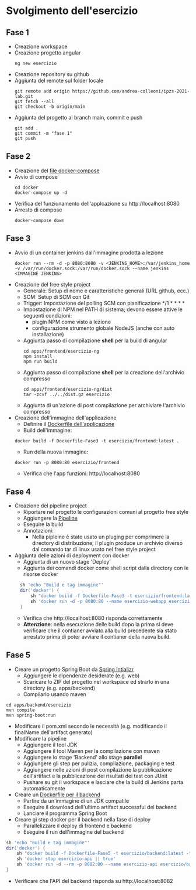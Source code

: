 # Svolgimento dell'esercizio

## Fase 1
- Creazione workspace
- Creazione progetto angular
  ```console
  ng new esercizio
  ```
- Creazione repository su github
- Aggiunta del remote sul folder locale
  ```console
  git remote add origin https://github.com/andrea-colleoni/ipzs-2021-lab.git
  git fetch --all
  git checkout -b origin/main
  ```
- Aggiunta del progetto al branch main, commit e push
  ```console
  git add .
  git commit -m "fase 1"
  git push
  ```

## Fase 2
- Creazione del [file docker-compose](docker/docker-compose.yml)
- Avvio di compose
  ```console
  cd docker
  docker-compose up -d
  ```
- Verifica del funzionamento dell'applcazione su http://localhost:8080
- Arresto di compose
  ```console
  docker-compose down
  ```

## Fase 3
- Avvio di un container jenkins dall'immagine prodotta a lezione
  ```console
  docker run --rm -d -p 8080:8080 -v <JENKINS_HOME>:/var/jenkins_home -v /var/run/docker.sock:/var/run/docker.sock --name jenkins <IMMAGINE JENKINS>
  ```
- Creazione del free style project
  - Generale: Setup di nome e caratteristiche generali (URL github, ecc.)
  - SCM: Setup di SCM con Git
  - Trigger: Impostazione del polling SCM con pianificazione */1 * * * *
  - Impostazione di NPM nel PATH di sistema; devono essere attive le seguenti condizioni:
    - plugin NPM come visto a lezione
    - configurazione strumento globale NodeJS (anche con auto installazione)
  - Aggiunta passo di compilazione __shell__ per la build di angular
    ```console
    cd apps/frontend/esercizio-ng
    npm install
    npm run build
    ```
  - Aggiunta passo di compilazione __shell__ per la creazione dell'archivio compresso
    ```console
    cd apps/frontend/esercizio-ng/dist
    tar -zcvf ../../dist.gz esercizio
    ```
  - Aggiunta di un'azione di post compilazione per archiviare l'archivio compresso
- Creazione dell'immagine dell'applicazione
  - Definire il [Dockerfile dell'applicazione](docker/Dockerfile-Fase3)
  - Build dell'immagine: 
  ```console
  docker build -f Dockerfile-Fase3 -t esercizio/frontend:latest .
  ```
  - Run della nuova immagine: 
  ```console
  docker run -p 8080:80 esercizio/frontend
  ```
  - Verifica che l'app funzioni: http://localhost:8080

## Fase 4
- Creazione del pipeline project
  - Riportare nel progetto le configurazioni comuni al progetto free style
  - Aggiungere la [Pipeline](jenkins/pipeline-fase4.groovy)
  - Eseguire la build
  - Annotazioni:
    - Nella pipleine è stato usato un pluging per comprimere la directory di distribuzione; il plugin produce un archivio diverso dal comando tar di linux usato nel free style project
- Aggiunta delle azioni di deployment con docker
  - Aggiunta di un nuovo stage 'Deploy'
  - Aggiunta dei comandi docker come shell script dalla directory con le risorse docker
  ```groovy
    sh 'echo "Build e tag immagine"'
    dir('docker') {
        sh "docker build -f Dockerfile-Fase3 -t esercizio/frontend:latest -t esercizio/frontend:${env.BUILD_NUMBER} ."
        sh 'docker run -d -p 8080:80 --name esercizio-webapp esercizio/frontend'
    }   
  ```
  - Verifica che http://localhost:8080 risponda correttamente
  - __Attenzione__: nella esecuzione delle build dopo la prima si deve verificare che il contianer avviato alla build precedente sia stato arrestato prima di poter avviare il contianer della nuova build.

## Fase 5
- Creare un progetto Spring Boot da [Spring Intializr](https://start.spring.io/)
  - Aggiungere le dipendenze desiderate (e.g. web)
  - Scaricare lo ZIP del progetto nel workspace ed strarlo in una directory (e.g. apps/backend)
  - Compilarlo usando maven
```console
cd apps/backend/esercizio
mvn compile
mvn spring-boot:run
```
  - Modificare il pom.xml secondo le necessità (e.g. modificando il finalName dell'artifact generato)
- Modificare la pipeline
  - Aggiungere il tool JDK
  - Aggiungere il tool Maven per la compilazione con maven
  - Aggiungere lo stage 'Backend' allo stage __parallel__
  - Aggiungere gli step per pulizia, compilazione, packaging e test
  - Aggiungere nelle azioni di post compilazione la pubblicazione dell'artifact e la pubblicazione dei risultati dei test con JUnit
  - Pushare su git il workspace e lasciare che la build di Jenkins parta automaticamente
- Creare un [Dockerfile per il backend](docker/Dockerfile-Fase5)
  - Partire da un'immagine di un JDK compatile
  - Eseguire il download dell'ultimo artifact successful del backend
  - Lanciare il programma Spring Boot
- Creare gi step docker per il backend nella fase di deploy
  - Parallelizzare il deploy di frontend e backend
  - Eseguire il run dell'immagine del backend
```groovy
sh 'echo "Build e tag immagine"'
dir('docker') {
    sh "docker build -f Dockerfile-Fase5 -t esercizio/backend:latest -t esercizio/backend:${env.BUILD_NUMBER} ."
    sh 'docker stop esercizio-api || true'
    sh 'docker run -d --rm -p 8082:80 --name esercizio-api esercizio/backend'
}
```
- Verificare che l'API del backend risponda su http://localhost:8082

